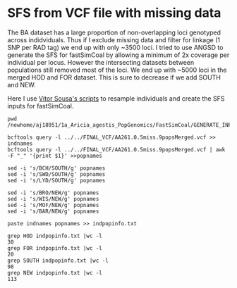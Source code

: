 # SFS from VCF file with missing data

The BA dataset has a large proportion of non-overlapping loci genotyped across indidviduals. Thus if I exclude missing data and filter for linkage (1 SNP per RAD tag) we end up with only ~3500 loci. 
I tried to use ANGSD to generate the SFS for fastSimCoal by allowing a minimum of 2x coverage per individual per locus. However the intersecting datasets between populations still removed most of the loci. We end up with ~5000 loci in the merged HOD and FOR dataset. 
This is sure to decrease if we add SOUTH and NEW. 

Here I use [Vitor Sousa's scripts](https://github.com/vsousa/EG_cE3c/tree/master/CustomScripts/Fastsimcoal_VCFtoSFS/Scripts_VCFtoSFS) to resample individuals and create the SFS inputs for fastSimCoal. 


```
pwd
/newhome/aj18951/1a_Aricia_agestis_PopGenomics/FastSimCoal/GENERATE_INPUT

bcftools query -l ../../FINAL_VCF/AA261.0.5miss.9popsMerged.vcf >>  indnames
bcftools query -l ../../FINAL_VCF/AA261.0.5miss.9popsMerged.vcf | awk -F "_" '{print $1}' >>popnames

sed -i 's/BCH/SOUTH/g' popnames 
sed -i 's/SWD/SOUTH/g' popnames 
sed -i 's/LYD/SOUTH/g' popnames 

sed -i 's/BRO/NEW/g' popnames 
sed -i 's/WIS/NEW/g' popnames 
sed -i 's/MOF/NEW/g' popnames 
sed -i 's/BAR/NEW/g' popnames 

paste indnames popnames >> indpopinfo.txt

grep HOD indpopinfo.txt |wc -l
30
grep FOR indpopinfo.txt |wc -l
20
grep SOUTH indpopinfo.txt |wc -l
98
grep NEW indpopinfo.txt |wc -l
113

```




